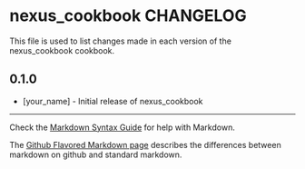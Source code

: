 nexus_cookbook CHANGELOG
========================

This file is used to list changes made in each version of the nexus_cookbook cookbook.

0.1.0
-----
- [your_name] - Initial release of nexus_cookbook

- - -
Check the [Markdown Syntax Guide](http://daringfireball.net/projects/markdown/syntax) for help with Markdown.

The [Github Flavored Markdown page](http://github.github.com/github-flavored-markdown/) describes the differences between markdown on github and standard markdown.
